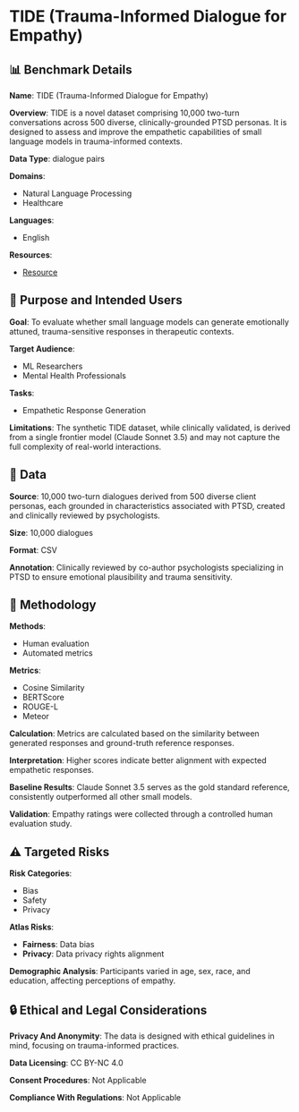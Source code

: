 # TIDE (Trauma-Informed Dialogue for Empathy)

## 📊 Benchmark Details

**Name**: TIDE (Trauma-Informed Dialogue for Empathy)

**Overview**: TIDE is a novel dataset comprising 10,000 two-turn conversations across 500 diverse, clinically-grounded PTSD personas. It is designed to assess and improve the empathetic capabilities of small language models in trauma-informed contexts.

**Data Type**: dialogue pairs

**Domains**:
- Natural Language Processing
- Healthcare

**Languages**:
- English

**Resources**:
- [Resource](https://huggingface.co/datasets/yenopoya/TIDE)

## 🎯 Purpose and Intended Users

**Goal**: To evaluate whether small language models can generate emotionally attuned, trauma-sensitive responses in therapeutic contexts.

**Target Audience**:
- ML Researchers
- Mental Health Professionals

**Tasks**:
- Empathetic Response Generation

**Limitations**: The synthetic TIDE dataset, while clinically validated, is derived from a single frontier model (Claude Sonnet 3.5) and may not capture the full complexity of real-world interactions.

## 💾 Data

**Source**: 10,000 two-turn dialogues derived from 500 diverse client personas, each grounded in characteristics associated with PTSD, created and clinically reviewed by psychologists.

**Size**: 10,000 dialogues

**Format**: CSV

**Annotation**: Clinically reviewed by co-author psychologists specializing in PTSD to ensure emotional plausibility and trauma sensitivity.

## 🔬 Methodology

**Methods**:
- Human evaluation
- Automated metrics

**Metrics**:
- Cosine Similarity
- BERTScore
- ROUGE-L
- Meteor

**Calculation**: Metrics are calculated based on the similarity between generated responses and ground-truth reference responses.

**Interpretation**: Higher scores indicate better alignment with expected empathetic responses.

**Baseline Results**: Claude Sonnet 3.5 serves as the gold standard reference, consistently outperformed all other small models.

**Validation**: Empathy ratings were collected through a controlled human evaluation study.

## ⚠️ Targeted Risks

**Risk Categories**:
- Bias
- Safety
- Privacy

**Atlas Risks**:
- **Fairness**: Data bias
- **Privacy**: Data privacy rights alignment

**Demographic Analysis**: Participants varied in age, sex, race, and education, affecting perceptions of empathy.

## 🔒 Ethical and Legal Considerations

**Privacy And Anonymity**: The data is designed with ethical guidelines in mind, focusing on trauma-informed practices.

**Data Licensing**: CC BY-NC 4.0

**Consent Procedures**: Not Applicable

**Compliance With Regulations**: Not Applicable
